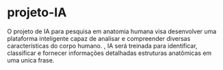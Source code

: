 # projeto-IA
O projeto de IA para pesquisa em anatomia humana visa desenvolver uma plataforma inteligente capaz de analisar e compreender diversas características do corpo humano. , IA será treinada para identificar, classificar e fornecer informações detalhadas  estruturas anatômicas em uma unica frase.
